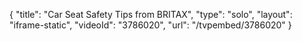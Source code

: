 {
    "title": "Car Seat Safety Tips from BRITAX",
    "type": "solo",
    "layout": "iframe-static",
    "videoId": "3786020",
    "url": "\/tvpembed\/3786020"
}